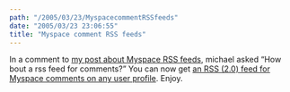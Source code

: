 ```yaml
---
path: "/2005/03/23/MyspacecommentRSSfeeds" 
date: "2005/03/23 23:06:55" 
title: "Myspace comment RSS feeds" 
---
```

In a comment to <a href="http://weblog.randomchaos.com/?date=2004-12-26&amp;title=myspace+RSS+feeds+to+save+time#comment-1161">my post about Myspace RSS feeds</a>, michael asked <q>How bout a rss feed for comments?</q> You can now get <a href="http://weblog.randomchaos.com/myspace/comments/">an RSS (2.0) feed for Myspace comments on any user profile</a>. Enjoy.